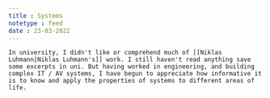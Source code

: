 ```yaml
---
title : Systems
notetype : feed
date : 23-03-2022
---
```


	In university, I didn't like or comprehend much of [[Niklas Luhmann|Niklas Luhmann's]] work. I still haven't read anything save some excerpts in uni. But having worked in engineering, and building complex IT / AV systems, I have begun to appreciate how informative it is to know and apply the properties of systems to different areas of life.